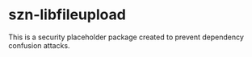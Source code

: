 # szn-libfileupload

This is a security placeholder package created to prevent dependency confusion attacks.